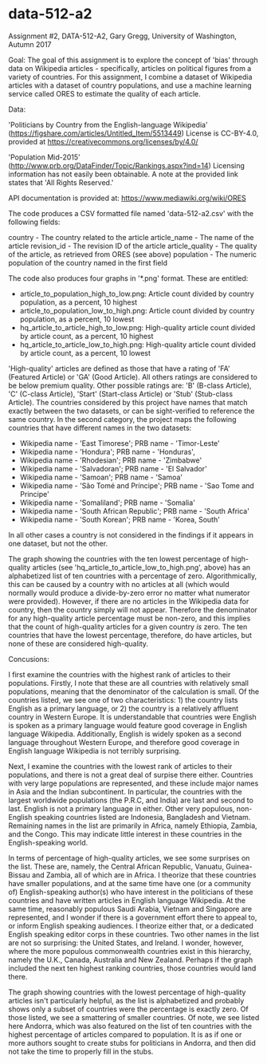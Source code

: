 # data-512-a2

Assignment #2, DATA-512-A2, Gary Gregg, University of Washington, Autumn 2017

Goal: The goal of this assignment is to explore the concept of 'bias' through data on Wikipedia articles - specifically, articles on political figures from a variety of countries.  For this assignment, I combine a dataset of Wikipedia articles with a dataset of country populations, and use a machine learning service called ORES to estimate the quality of each article.

Data:

'Politicians by Country from the English-language Wikipedia' (https://figshare.com/articles/Untitled_Item/5513449)
License is CC-BY-4.0, provided at https://creativecommons.org/licenses/by/4.0/

'Population Mid-2015' (http://www.prb.org/DataFinder/Topic/Rankings.aspx?ind=14)
Licensing information has not easily been obtainable.  A note at the provided link states that 'All Rights Reserved.'

API documentation is provided at: https://www.mediawiki.org/wiki/ORES

The code produces a CSV formatted file named 'data-512-a2.csv' with the following fields:

country -           The country related to the article
article_name -      The name of the article
revision_id -       The revision ID of the article
article_quality -   The quality of the article, as retrieved from ORES (see above)
population -        The numeric population of the country named in the first field

The code also produces four graphs in '\*.png' format.  These are entitled:

* article_to_population_high_to_low.png: Article count divided by country population, as a percent, 10 highest
* article_to_population_low_to_high.png: Article count divided by country population, as a percent, 10 lowest
* hq_article_to_article_high_to_low.png: High-quality article count divided by article count, as a percent, 10 highest
* hq_article_to_article_low_to_high.png: High-quality article count divided by article count, as a percent, 10 lowest

'High-quality' articles are defined as those that have a rating of 'FA' (Featured Article) or 'GA' (Good Article).  All others ratings are considered to be below premium quality.  Other possible ratings are: 'B' (B-class Article), 'C' (C-class Article), 'Start' (Start-class Article) or 'Stub' (Stub-class Article).  The countries considered by this project have names that match exactly between the two datasets, or can be sight-verified to reference the same country.  In the second category, the project maps the following countries that have different names in the two datasets:

* Wikipedia name - 'East Timorese'; PRB name - 'Timor-Leste'
* Wikipedia name - 'Hondura'; PRB name - 'Honduras',
* Wikipedia name - 'Rhodesian'; PRB name - 'Zimbabwe'
* Wikipedia name - 'Salvadoran'; PRB name - 'El Salvador'
* Wikipedia name - 'Samoan'; PRB name - 'Samoa'
* Wikipedia name - 'São Tomé and Príncipe'; PRB name - 'Sao Tome and Principe'
* Wikipedia name - 'Somaliland'; PRB name - 'Somalia'
* Wikipedia name - 'South African Republic'; PRB name - 'South Africa'
* Wikipedia name - 'South Korean'; PRB name - 'Korea, South'

In all other cases a country is not considered in the findings if it appears in one dataset, but not the other.

The graph showing the countries with the ten lowest percentage of high-quality articles (see 'hq_article_to_article_low_to_high.png', above) has an alphabetized list of ten countries with a percentage of zero.  Algorithmically, this can be caused by a country with no articles at all (which would normally would produce a divide-by-zero error no matter what numerator were provided).  However, if there are no articles in the Wikipedia data for country, then the country simply will not appear.  Therefore the denominator for any high-quality article percentage must be non-zero, and this implies that the count of high-quality articles for a given country *is* zero.  The ten countries that have the lowest percentage, therefore, do have articles, but none of these are considered high-quality.

Concusions:

I first examine the countries with the highest rank of articles to their populations.  Firstly, I note that these are all countries with relatively small populations, meaning that the denominator of the calculation is small.  Of the countries listed, we see one of two characteristics: 1) the country lists English as a primary language, or 2) the country is a relatively affluent country in Western Europe.  It is understandable that countries were English is spoken as a primary language would feature good coverage in English language Wikipedia.  Additionally, English is widely spoken as a second language throughout Western Europe, and therefore good coverage in English language Wikipedia is not terribly surprising.

Next, I examine the countries with the lowest rank of articles to their populations, and there is not a great deal of surpise there either.  Countries with very large populations are represented, and these include major names in Asia and the Indian subcontinent.  In particular, the countries with the largest worldwide populations (the P.R.C, and India) are last and second to last.  English is not a primary language in either.  Other very populous, non-English speaking countries listed are Indonesia, Bangladesh and Vietnam.  Remaining names in the list are primarily in Africa, namely Ethiopia, Zambia, and the Congo.  This may indicate little interest in these countries in the English-speaking world.

In terms of percentage of high-quality articles, we see some surprises on the list.  These are, namely, the Central African Republic, Vanuatu, Guinea-Bissau and Zambia, all of which are in Africa.  I theorize that these countries have smaller populations, and at the same time have one (or a community of) English-speaking author(s) who have interest in the politicians of these countries and have written articles in English language Wikipedia.  At the same time, reasonably populous Saudi Arabia, Vietnam and Singapore are represented, and I wonder if there is a government effort there to appeal to, or inform English speaking audiences.  I theorize either that, or a dedicated English speaking editor corps in these countries.  Two other names in the list are not so surprising: the United States, and Ireland.  I wonder, however, where the more populous commonwealth countries exist in this hierarchy, namely the U.K., Canada, Australia and New Zealand.  Perhaps if the graph included the next ten highest ranking countries, those countries would land there.

The graph showing countries with the lowest percentage of high-quality articles isn't particularly helpful, as the list is alphabetized and probably shows only a subset of countries were the percentage is exactly zero.  Of those listed, we see a smattering of smaller countries.  Of note, we see listed here Andorra, which was also featured on the list of ten countries with the highest percentage of articles compared to population.  It is as if one or more authors sought to create stubs for politicians in Andorra, and then did not take the time to properly fill in the stubs.
